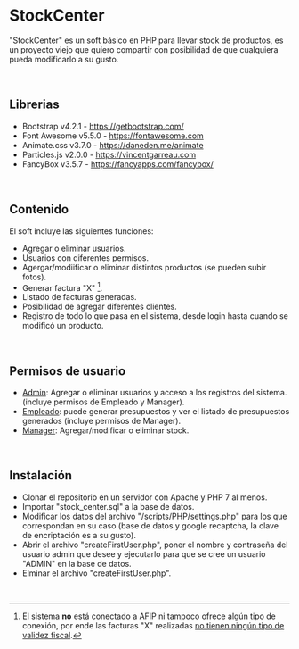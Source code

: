# StockCenter

"StockCenter" es un soft básico en PHP para llevar stock de productos, es un proyecto viejo que quiero compartir con posibilidad de que cualquiera pueda modificarlo a su gusto.

<br>

## Librerias
* Bootstrap v4.2.1 - https://getbootstrap.com/
* Font Awesome v5.5.0 - https://fontawesome.com
* Animate.css v3.7.0 - https://daneden.me/animate
* Particles.js v2.0.0 - https://vincentgarreau.com
* FancyBox v3.5.7 - https://fancyapps.com/fancybox/

<br>

## Contenido
El soft incluye las siguientes funciones:
* Agregar o eliminar usuarios.
* Usuarios con diferentes permisos.
* Agergar/modiificar o eliminar distintos productos (se pueden subir fotos).
* Generar factura "X" [^1].
* Listado de facturas generadas.
* Posibilidad de agregar diferentes clientes.
* Registro de todo lo que pasa en el sistema, desde login hasta cuando se modificó un producto.

<br>

## Permisos de usuario
* <ins>Admin</ins>: Agregar o eliminar usuarios y acceso a los registros del sistema. (incluye permisos de Empleado y Manager).
* <ins>Empleado</ins>: puede generar presupuestos y ver el listado de presupuestos generados (incluye permisos de Manager).
* <ins>Manager</ins>: Agregar/modificar o eliminar stock.

<br>

## Instalación
* Clonar el repositorio en un servidor con Apache y PHP 7 al menos.
* Importar "stock_center.sql" a la base de datos.
* Modificar los datos del archivo "/scripts/PHP/settings.php" para los que correspondan en su caso (base de datos y google recaptcha, la clave de encriptación es a su gusto).
* Abrir el archivo "createFirstUser.php", poner el nombre y contraseña del usuario admin que desee y ejecutarlo para que se cree un usuario "ADMIN" en la base de datos.
* Elminar el archivo "createFirstUser.php".

<br>

[^1]: El sistema **no** está conectado a AFIP ni tampoco ofrece algún tipo de conexión, por ende las facturas "X" realizadas <ins>no tienen ningún tipo de validez fiscal</ins>.
